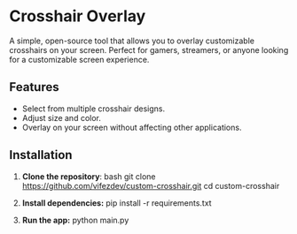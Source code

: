 # Crosshair Overlay

A simple, open-source tool that allows you to overlay customizable crosshairs on your screen. Perfect for gamers, streamers, or anyone looking for a customizable screen experience.

## Features
- Select from multiple crosshair designs.
- Adjust size and color.
- Overlay on your screen without affecting other applications.

## Installation

1. **Clone the repository**:
   bash
   git clone https://github.com/vifezdev/custom-crosshair.git
   cd custom-crosshair

2. **Install dependencies:**
pip install -r requirements.txt

2. **Run the app:**
python main.py
